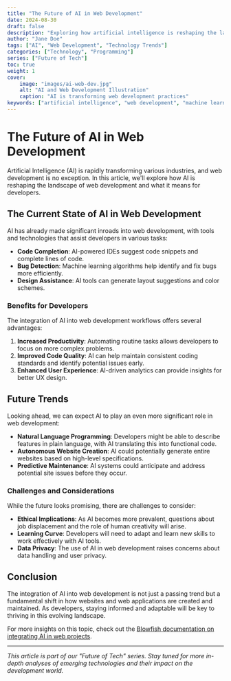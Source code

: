 ```yaml
---
title: "The Future of AI in Web Development"
date: 2024-08-30
draft: false
description: "Exploring how artificial intelligence is reshaping the landscape of web development and its implications for developers."
author: "Jane Doe"
tags: ["AI", "Web Development", "Technology Trends"]
categories: ["Technology", "Programming"]
series: ["Future of Tech"]
toc: true
weight: 1
cover:
    image: "images/ai-web-dev.jpg"
    alt: "AI and Web Development Illustration"
    caption: "AI is transforming web development practices"
keywords: ["artificial intelligence", "web development", "machine learning", "coding automation"]
---
```


# The Future of AI in Web Development

Artificial Intelligence (AI) is rapidly transforming various industries, and web development is no exception. In this article, we'll explore how AI is reshaping the landscape of web development and what it means for developers.

## The Current State of AI in Web Development

AI has already made significant inroads into web development, with tools and technologies that assist developers in various tasks:

- **Code Completion**: AI-powered IDEs suggest code snippets and complete lines of code.
- **Bug Detection**: Machine learning algorithms help identify and fix bugs more efficiently.
- **Design Assistance**: AI tools can generate layout suggestions and color schemes.

### Benefits for Developers

The integration of AI into web development workflows offers several advantages:

1. **Increased Productivity**: Automating routine tasks allows developers to focus on more complex problems.
2. **Improved Code Quality**: AI can help maintain consistent coding standards and identify potential issues early.
3. **Enhanced User Experience**: AI-driven analytics can provide insights for better UX design.

## Future Trends

Looking ahead, we can expect AI to play an even more significant role in web development:

- **Natural Language Programming**: Developers might be able to describe features in plain language, with AI translating this into functional code.
- **Autonomous Website Creation**: AI could potentially generate entire websites based on high-level specifications.
- **Predictive Maintenance**: AI systems could anticipate and address potential site issues before they occur.

### Challenges and Considerations

While the future looks promising, there are challenges to consider:

- **Ethical Implications**: As AI becomes more prevalent, questions about job displacement and the role of human creativity will arise.
- **Learning Curve**: Developers will need to adapt and learn new skills to work effectively with AI tools.
- **Data Privacy**: The use of AI in web development raises concerns about data handling and user privacy.

## Conclusion

The integration of AI into web development is not just a passing trend but a fundamental shift in how websites and web applications are created and maintained. As developers, staying informed and adaptable will be key to thriving in this evolving landscape.

For more insights on this topic, check out the [Blowfish documentation on integrating AI in web projects](https://blowfish.page/).

---

*This article is part of our "Future of Tech" series. Stay tuned for more in-depth analyses of emerging technologies and their impact on the development world.*
